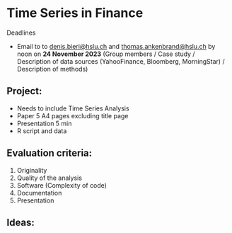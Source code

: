 # Time Series in Finance

Deadlines
-  Email to to denis.bieri@hslu.ch and thomas.ankenbrand@hslu.ch by noon on **24 November 2023** (Group members / Case study / Description of data sources (YahooFinance, Bloomberg, MorningStar) / Description of methods)

## Project:
- Needs to include Time Series Analysis
- Paper 5 A4 pages excluding title page
- Presentation 5 min
- R script and data

## Evaluation criteria:
1. Originality
2. Quality of the analysis
3. Software (Complexity of code)
4. Documentation
5. Presentation

## Ideas:
